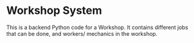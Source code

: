 # Workshop System

This is a backend Python code for a Workshop. It contains different jobs that can be done, and workers/ mechanics in the workshop.
